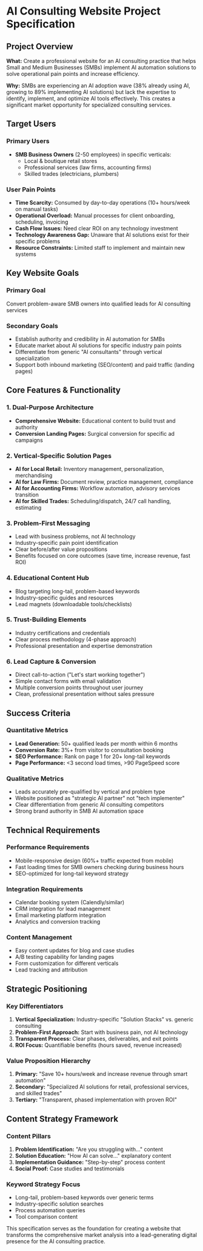 # AI Consulting Website Project Specification

## Project Overview

**What:** Create a professional website for an AI consulting practice that helps Small and Medium Businesses (SMBs) implement AI automation solutions to solve operational pain points and increase efficiency.

**Why:** SMBs are experiencing an AI adoption wave (38% already using AI, growing to 89% implementing AI solutions) but lack the expertise to identify, implement, and optimize AI tools effectively. This creates a significant market opportunity for specialized consulting services.

## Target Users

### Primary Users
- **SMB Business Owners** (2-50 employees) in specific verticals:
  - Local & boutique retail stores
  - Professional services (law firms, accounting firms)  
  - Skilled trades (electricians, plumbers)

### User Pain Points
- **Time Scarcity:** Consumed by day-to-day operations (10+ hours/week on manual tasks)
- **Operational Overload:** Manual processes for client onboarding, scheduling, invoicing
- **Cash Flow Issues:** Need clear ROI on any technology investment
- **Technology Awareness Gap:** Unaware that AI solutions exist for their specific problems
- **Resource Constraints:** Limited staff to implement and maintain new systems

## Key Website Goals

### Primary Goal
Convert problem-aware SMB owners into qualified leads for AI consulting services

### Secondary Goals
- Establish authority and credibility in AI automation for SMBs
- Educate market about AI solutions for specific industry pain points
- Differentiate from generic "AI consultants" through vertical specialization
- Support both inbound marketing (SEO/content) and paid traffic (landing pages)

## Core Features & Functionality

### 1. Dual-Purpose Architecture
- **Comprehensive Website:** Educational content to build trust and authority
- **Conversion Landing Pages:** Surgical conversion for specific ad campaigns

### 2. Vertical-Specific Solution Pages
- **AI for Local Retail:** Inventory management, personalization, merchandising
- **AI for Law Firms:** Document review, practice management, compliance
- **AI for Accounting Firms:** Workflow automation, advisory services transition
- **AI for Skilled Trades:** Scheduling/dispatch, 24/7 call handling, estimating

### 3. Problem-First Messaging
- Lead with business problems, not AI technology
- Industry-specific pain point identification
- Clear before/after value propositions
- Benefits focused on core outcomes (save time, increase revenue, fast ROI)

### 4. Educational Content Hub
- Blog targeting long-tail, problem-based keywords  
- Industry-specific guides and resources
- Lead magnets (downloadable tools/checklists)

### 5. Trust-Building Elements
- Industry certifications and credentials
- Clear process methodology (4-phase approach)
- Professional presentation and expertise demonstration

### 6. Lead Capture & Conversion
- Direct call-to-action ("Let's start working together")
- Simple contact forms with email validation
- Multiple conversion points throughout user journey
- Clean, professional presentation without sales pressure

## Success Criteria

### Quantitative Metrics
- **Lead Generation:** 50+ qualified leads per month within 6 months
- **Conversion Rate:** 3%+ from visitor to consultation booking
- **SEO Performance:** Rank on page 1 for 20+ long-tail keywords
- **Page Performance:** <3 second load times, >90 PageSpeed score

### Qualitative Metrics
- Leads accurately pre-qualified by vertical and problem type
- Website positioned as "strategic AI partner" not "tech implementer"
- Clear differentiation from generic AI consulting competitors
- Strong brand authority in SMB AI automation space

## Technical Requirements

### Performance Requirements
- Mobile-responsive design (60%+ traffic expected from mobile)
- Fast loading times for SMB owners checking during business hours
- SEO-optimized for long-tail keyword strategy

### Integration Requirements
- Calendar booking system (Calendly/similar)
- CRM integration for lead management
- Email marketing platform integration
- Analytics and conversion tracking

### Content Management
- Easy content updates for blog and case studies
- A/B testing capability for landing pages
- Form customization for different verticals
- Lead tracking and attribution

## Strategic Positioning

### Key Differentiators
1. **Vertical Specialization:** Industry-specific "Solution Stacks" vs. generic consulting
2. **Problem-First Approach:** Start with business pain, not AI technology
3. **Transparent Process:** Clear phases, deliverables, and exit points
4. **ROI Focus:** Quantifiable benefits (hours saved, revenue increased)

### Value Proposition Hierarchy
1. **Primary:** "Save 10+ hours/week and increase revenue through smart automation"
2. **Secondary:** "Specialized AI solutions for retail, professional services, and skilled trades"  
3. **Tertiary:** "Transparent, phased implementation with proven ROI"

## Content Strategy Framework

### Content Pillars
1. **Problem Identification:** "Are you struggling with..." content
2. **Solution Education:** "How AI can solve..." explanatory content  
3. **Implementation Guidance:** "Step-by-step" process content
4. **Social Proof:** Case studies and testimonials

### Keyword Strategy Focus
- Long-tail, problem-based keywords over generic terms
- Industry-specific solution searches
- Process automation queries
- Tool comparison content

This specification serves as the foundation for creating a website that transforms the comprehensive market analysis into a lead-generating digital presence for the AI consulting practice.